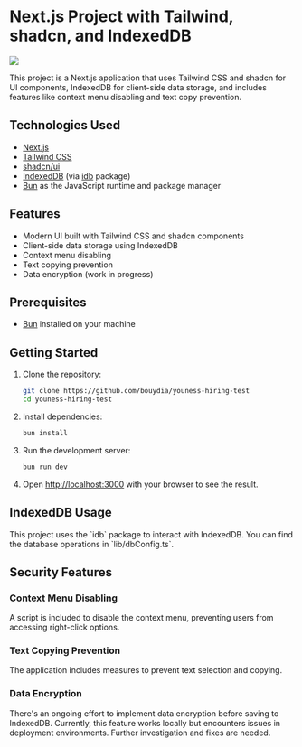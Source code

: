 
# Next.js Project with Tailwind, shadcn, and IndexedDB
![](https://i.imgur.com/oALB4wX.gif)


This project is a Next.js application that uses Tailwind CSS and shadcn for UI components, IndexedDB for client-side data storage, and includes features like context menu disabling and text copy prevention.

## Technologies Used

- [Next.js](https://nextjs.org/)
- [Tailwind CSS](https://tailwindcss.com/)
- [shadcn/ui](https://ui.shadcn.com/)
- [IndexedDB](https://developer.mozilla.org/en-US/docs/Web/API/IndexedDB_API) (via [idb](https://www.npmjs.com/package/idb) package)
- [Bun](https://bun.sh/) as the JavaScript runtime and package manager

## Features

- Modern UI built with Tailwind CSS and shadcn components
- Client-side data storage using IndexedDB
- Context menu disabling
- Text copying prevention
- Data encryption (work in progress)

## Prerequisites

- [Bun](https://bun.sh/) installed on your machine

## Getting Started

1. Clone the repository:
     ```sh
   git clone https://github.com/bouydia/youness-hiring-test
   cd youness-hiring-test
    ```

2. Install dependencies:
     ```sh
   bun install
    ```

3. Run the development server:
     ```sh
   bun run dev
    ```

4. Open [http://localhost:3000](http://localhost:3000) with your browser to see the result.



## IndexedDB Usage

This project uses the \`idb\` package to interact with IndexedDB. You can find the database operations in \`lib/dbConfig.ts\`.

## Security Features

### Context Menu Disabling

A script is included to disable the context menu, preventing users from accessing right-click options.

### Text Copying Prevention

The application includes measures to prevent text selection and copying.

### Data Encryption

There's an ongoing effort to implement data encryption before saving to IndexedDB. Currently, this feature works locally but encounters issues in deployment environments. Further investigation and fixes are needed.

